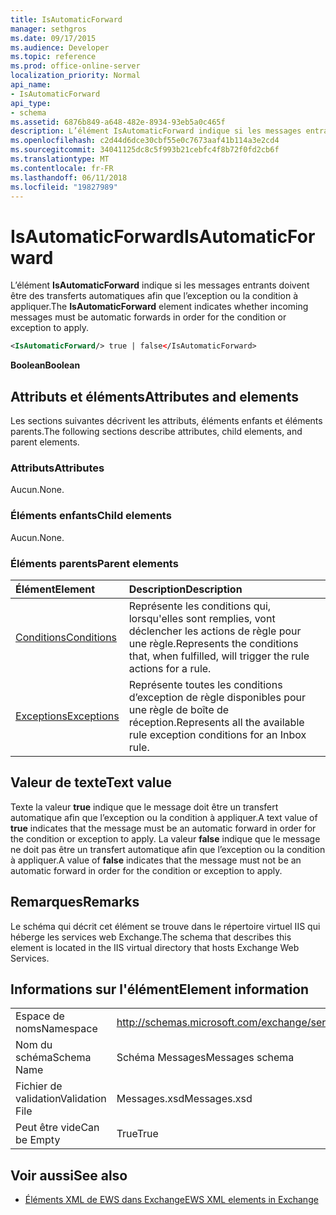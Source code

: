 ```yaml
---
title: IsAutomaticForward
manager: sethgros
ms.date: 09/17/2015
ms.audience: Developer
ms.topic: reference
ms.prod: office-online-server
localization_priority: Normal
api_name:
- IsAutomaticForward
api_type:
- schema
ms.assetid: 6876b849-a648-482e-8934-93eb5a0c465f
description: L’élément IsAutomaticForward indique si les messages entrants doivent être des transferts automatiques afin que l’exception ou la condition à appliquer.
ms.openlocfilehash: c2d44d6dce30cbf55e0c7673aaf41b114a3e2cd4
ms.sourcegitcommit: 34041125dc8c5f993b21cebfc4f8b72f0fd2cb6f
ms.translationtype: MT
ms.contentlocale: fr-FR
ms.lasthandoff: 06/11/2018
ms.locfileid: "19827989"
---
```

# <a name="isautomaticforward"></a><span data-ttu-id="17ec1-103">IsAutomaticForward</span><span class="sxs-lookup"><span data-stu-id="17ec1-103">IsAutomaticForward</span></span>

<span data-ttu-id="17ec1-104">L’élément **IsAutomaticForward** indique si les messages entrants doivent être des transferts automatiques afin que l’exception ou la condition à appliquer.</span><span class="sxs-lookup"><span data-stu-id="17ec1-104">The **IsAutomaticForward** element indicates whether incoming messages must be automatic forwards in order for the condition or exception to apply.</span></span> 
  
```XML
<IsAutomaticForward/> true | false</IsAutomaticForward>
```

 <span data-ttu-id="17ec1-105">**Boolean**</span><span class="sxs-lookup"><span data-stu-id="17ec1-105">**Boolean**</span></span>
## <a name="attributes-and-elements"></a><span data-ttu-id="17ec1-106">Attributs et éléments</span><span class="sxs-lookup"><span data-stu-id="17ec1-106">Attributes and elements</span></span>

<span data-ttu-id="17ec1-107">Les sections suivantes décrivent les attributs, éléments enfants et éléments parents.</span><span class="sxs-lookup"><span data-stu-id="17ec1-107">The following sections describe attributes, child elements, and parent elements.</span></span>
  
### <a name="attributes"></a><span data-ttu-id="17ec1-108">Attributs</span><span class="sxs-lookup"><span data-stu-id="17ec1-108">Attributes</span></span>

<span data-ttu-id="17ec1-109">Aucun.</span><span class="sxs-lookup"><span data-stu-id="17ec1-109">None.</span></span>
  
### <a name="child-elements"></a><span data-ttu-id="17ec1-110">Éléments enfants</span><span class="sxs-lookup"><span data-stu-id="17ec1-110">Child elements</span></span>

<span data-ttu-id="17ec1-111">Aucun.</span><span class="sxs-lookup"><span data-stu-id="17ec1-111">None.</span></span>
  
### <a name="parent-elements"></a><span data-ttu-id="17ec1-112">Éléments parents</span><span class="sxs-lookup"><span data-stu-id="17ec1-112">Parent elements</span></span>

|<span data-ttu-id="17ec1-113">**Élément**</span><span class="sxs-lookup"><span data-stu-id="17ec1-113">**Element**</span></span>|<span data-ttu-id="17ec1-114">**Description**</span><span class="sxs-lookup"><span data-stu-id="17ec1-114">**Description**</span></span>|
|:-----|:-----|
|[<span data-ttu-id="17ec1-115">Conditions</span><span class="sxs-lookup"><span data-stu-id="17ec1-115">Conditions</span></span>](conditions.md) <br/> |<span data-ttu-id="17ec1-116">Représente les conditions qui, lorsqu'elles sont remplies, vont déclencher les actions de règle pour une règle.</span><span class="sxs-lookup"><span data-stu-id="17ec1-116">Represents the conditions that, when fulfilled, will trigger the rule actions for a rule.</span></span>  <br/> |
|[<span data-ttu-id="17ec1-117">Exceptions</span><span class="sxs-lookup"><span data-stu-id="17ec1-117">Exceptions</span></span>](exceptions.md) <br/> |<span data-ttu-id="17ec1-118">Représente toutes les conditions d’exception de règle disponibles pour une règle de boîte de réception.</span><span class="sxs-lookup"><span data-stu-id="17ec1-118">Represents all the available rule exception conditions for an Inbox rule.</span></span>  <br/> |
   
## <a name="text-value"></a><span data-ttu-id="17ec1-119">Valeur de texte</span><span class="sxs-lookup"><span data-stu-id="17ec1-119">Text value</span></span>

<span data-ttu-id="17ec1-120">Texte la valeur **true** indique que le message doit être un transfert automatique afin que l’exception ou la condition à appliquer.</span><span class="sxs-lookup"><span data-stu-id="17ec1-120">A text value of **true** indicates that the message must be an automatic forward in order for the condition or exception to apply.</span></span> <span data-ttu-id="17ec1-121">La valeur **false** indique que le message ne doit pas être un transfert automatique afin que l’exception ou la condition à appliquer.</span><span class="sxs-lookup"><span data-stu-id="17ec1-121">A value of **false** indicates that the message must not be an automatic forward in order for the condition or exception to apply.</span></span> 
  
## <a name="remarks"></a><span data-ttu-id="17ec1-122">Remarques</span><span class="sxs-lookup"><span data-stu-id="17ec1-122">Remarks</span></span>

<span data-ttu-id="17ec1-123">Le schéma qui décrit cet élément se trouve dans le répertoire virtuel IIS qui héberge les services web Exchange.</span><span class="sxs-lookup"><span data-stu-id="17ec1-123">The schema that describes this element is located in the IIS virtual directory that hosts Exchange Web Services.</span></span>
  
## <a name="element-information"></a><span data-ttu-id="17ec1-124">Informations sur l'élément</span><span class="sxs-lookup"><span data-stu-id="17ec1-124">Element information</span></span>

|||
|:-----|:-----|
|<span data-ttu-id="17ec1-125">Espace de noms</span><span class="sxs-lookup"><span data-stu-id="17ec1-125">Namespace</span></span>  <br/> |http://schemas.microsoft.com/exchange/services/2006/messages  <br/> |
|<span data-ttu-id="17ec1-126">Nom du schéma</span><span class="sxs-lookup"><span data-stu-id="17ec1-126">Schema Name</span></span>  <br/> |<span data-ttu-id="17ec1-127">Schéma Messages</span><span class="sxs-lookup"><span data-stu-id="17ec1-127">Messages schema</span></span>  <br/> |
|<span data-ttu-id="17ec1-128">Fichier de validation</span><span class="sxs-lookup"><span data-stu-id="17ec1-128">Validation File</span></span>  <br/> |<span data-ttu-id="17ec1-129">Messages.xsd</span><span class="sxs-lookup"><span data-stu-id="17ec1-129">Messages.xsd</span></span>  <br/> |
|<span data-ttu-id="17ec1-130">Peut être vide</span><span class="sxs-lookup"><span data-stu-id="17ec1-130">Can be Empty</span></span>  <br/> |<span data-ttu-id="17ec1-131">True</span><span class="sxs-lookup"><span data-stu-id="17ec1-131">True</span></span>  <br/> |
   
## <a name="see-also"></a><span data-ttu-id="17ec1-132">Voir aussi</span><span class="sxs-lookup"><span data-stu-id="17ec1-132">See also</span></span>



- [<span data-ttu-id="17ec1-133">Éléments XML de EWS dans Exchange</span><span class="sxs-lookup"><span data-stu-id="17ec1-133">EWS XML elements in Exchange</span></span>](ews-xml-elements-in-exchange.md)

